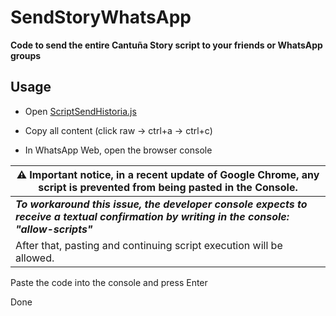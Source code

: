 # SendStoryWhatsApp

**Code to send the entire Cantuña Story script to your friends or WhatsApp groups**

## Usage

- Open [ScriptSendHistoria.js](https://github.com/Christian-F-N/SendStoryWhatsApp/blob/main/SendWhatsApp/ScriptSendHistoria.js)

- Copy all content (click raw -> ctrl+a -> ctrl+c)

- In WhatsApp Web, open the browser console

|  ⚠️ Important notice, in a recent update of Google Chrome, any script is prevented from being pasted in the Console.|
|--|
| ***To workaround this issue, the developer console expects to receive a textual confirmation by writing in the console: "allow-scripts"***|
| After that, pasting and continuing script execution will be allowed.|

Paste the code into the console and press Enter

Done
